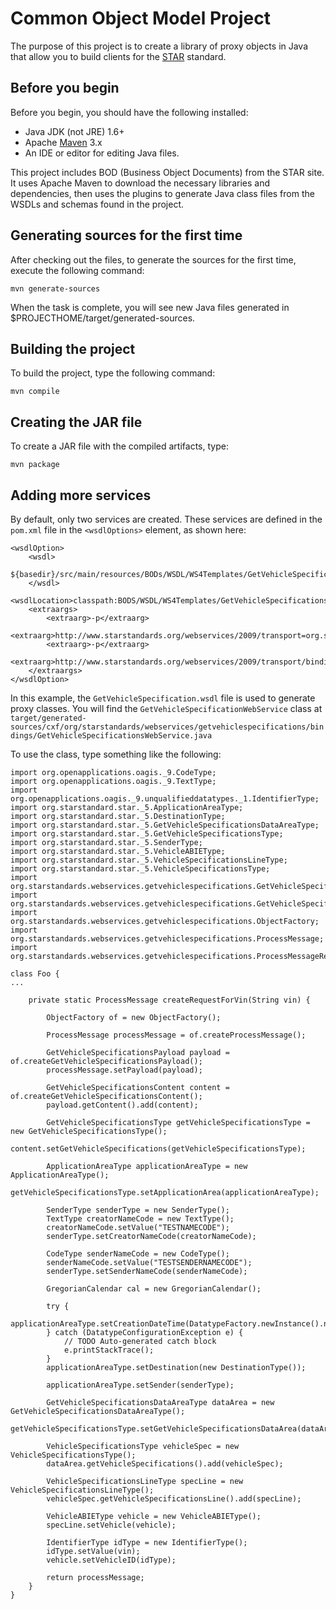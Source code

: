 # Common Object Model Project

The purpose of this project is to create a library of proxy objects in Java that allow you to build
clients for the [STAR](http://www.starstandards.org) standard.

## Before you begin

Before you begin, you should have the following installed:

- Java JDK (not JRE) 1.6+
- Apache [Maven](http://maven.apache.org/) 3.x
- An IDE or editor for editing Java files.

This project includes BOD (Business Object Documents) from the STAR site. It uses Apache Maven to 
download the necessary libraries and dependencies, then uses the plugins to generate Java class files
from the WSDLs and schemas found in the project. 

## Generating sources for the first time

After checking out the files, to generate the sources for the first time, execute the following command:

    mvn generate-sources

When the task is complete, you will see new Java files generated in $PROJECTHOME/target/generated-sources.

## Building the project

To build the project, type the following command:

    mvn compile

## Creating the JAR file

To create a JAR file with the compiled artifacts, type:

    mvn package

## Adding more services

By default, only two services are created. These services are defined in the `pom.xml` file in the 
`<wsdlOptions>` element, as shown here:

    <wsdlOption>
        <wsdl>
            ${basedir}/src/main/resources/BODs/WSDL/WS4Templates/GetVehicleSpecifications.wsdl
        </wsdl>
        <wsdlLocation>classpath:BODS/WSDL/WS4Templates/GetVehicleSpecifications.wsdl</wsdlLocation>
        <extraargs>
            <extraarg>-p</extraarg>
            <extraarg>http://www.starstandards.org/webservices/2009/transport=org.starstandards.webservices.getvehiclespecifications</extraarg>
            <extraarg>-p</extraarg>
            <extraarg>http://www.starstandards.org/webservices/2009/transport/bindings=org.starstandards.webservices.getvehiclespecifications.bindings</extraarg>
        </extraargs>
    </wsdlOption>

In this example, the `GetVehicleSpecification.wsdl` file is used to generate proxy classes. You will find the
`GetVehicleSpecificationWebService` class at 
`target/generated-sources/cxf/org/starstandards/webservices/getvehiclespecifications/bindings/GetVehicleSpecificationsWebService.java`

To use the class, type something like the following:

    import org.openapplications.oagis._9.CodeType;
    import org.openapplications.oagis._9.TextType;
    import org.openapplications.oagis._9.unqualifieddatatypes._1.IdentifierType;
    import org.starstandard.star._5.ApplicationAreaType;
    import org.starstandard.star._5.DestinationType;
    import org.starstandard.star._5.GetVehicleSpecificationsDataAreaType;
    import org.starstandard.star._5.GetVehicleSpecificationsType;
    import org.starstandard.star._5.SenderType;
    import org.starstandard.star._5.VehicleABIEType;
    import org.starstandard.star._5.VehicleSpecificationsLineType;
    import org.starstandard.star._5.VehicleSpecificationsType;
    import org.starstandards.webservices.getvehiclespecifications.GetVehicleSpecificationsContent;
    import org.starstandards.webservices.getvehiclespecifications.GetVehicleSpecificationsPayload;
    import org.starstandards.webservices.getvehiclespecifications.ObjectFactory;
    import org.starstandards.webservices.getvehiclespecifications.ProcessMessage;
    import org.starstandards.webservices.getvehiclespecifications.ProcessMessageResponse;

    class Foo {
    ...

        private static ProcessMessage createRequestForVin(String vin) {

            ObjectFactory of = new ObjectFactory();
            
            ProcessMessage processMessage = of.createProcessMessage();
            
            GetVehicleSpecificationsPayload payload = of.createGetVehicleSpecificationsPayload();
            processMessage.setPayload(payload);
            
            GetVehicleSpecificationsContent content = of.createGetVehicleSpecificationsContent();
            payload.getContent().add(content);
            
            GetVehicleSpecificationsType getVehicleSpecificationsType = new GetVehicleSpecificationsType();
            content.setGetVehicleSpecifications(getVehicleSpecificationsType);
            
            ApplicationAreaType applicationAreaType = new ApplicationAreaType();
            getVehicleSpecificationsType.setApplicationArea(applicationAreaType);
            
            SenderType senderType = new SenderType();
            TextType creatorNameCode = new TextType();
            creatorNameCode.setValue("TESTNAMECODE");
            senderType.setCreatorNameCode(creatorNameCode);
            
            CodeType senderNameCode = new CodeType();
            senderNameCode.setValue("TESTSENDERNAMECODE");
            senderType.setSenderNameCode(senderNameCode);
            
            GregorianCalendar cal = new GregorianCalendar();
            
            try {
                applicationAreaType.setCreationDateTime(DatatypeFactory.newInstance().newXMLGregorianCalendar(cal));
            } catch (DatatypeConfigurationException e) {
                // TODO Auto-generated catch block
                e.printStackTrace();
            }
            applicationAreaType.setDestination(new DestinationType());
            
            applicationAreaType.setSender(senderType);
            
            GetVehicleSpecificationsDataAreaType dataArea = new GetVehicleSpecificationsDataAreaType();
            getVehicleSpecificationsType.setGetVehicleSpecificationsDataArea(dataArea);
            
            VehicleSpecificationsType vehicleSpec = new VehicleSpecificationsType();
            dataArea.getVehicleSpecifications().add(vehicleSpec);
            
            VehicleSpecificationsLineType specLine = new VehicleSpecificationsLineType();
            vehicleSpec.getVehicleSpecificationsLine().add(specLine);
            
            VehicleABIEType vehicle = new VehicleABIEType();
            specLine.setVehicle(vehicle);
            
            IdentifierType idType = new IdentifierType();
            idType.setValue(vin);
            vehicle.setVehicleID(idType);
            
            return processMessage;
        }
    }
